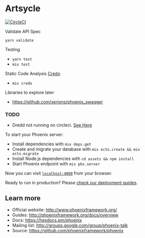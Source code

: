 # Artsycle

[![CircleCI](https://circleci.com/gh/ScotterC/artsycle.svg?style=svg)](https://circleci.com/gh/ScotterC/artsycle)

Validate API Spec

`yarn validate`

Testing

- `yarn test`
- `mix test`

Static Code Analysis [Credo](https://github.com/rrrene/credo)

- `mix credo`

Libraries to explore later
- https://github.com/xerions/phoenix_swagger

### TODO

- Dredd not running on circleci. [See Here](https://gist.github.com/Pierstoval/ee5f9372a82158fb3b80abb6a10a5d1b)

To start your Phoenix server:

  * Install dependencies with `mix deps.get`
  * Create and migrate your database with `mix ecto.create && mix ecto.migrate`
  * Install Node.js dependencies with `cd assets && npm install`
  * Start Phoenix endpoint with `mix phx.server`

Now you can visit [`localhost:4000`](http://localhost:4000) from your browser.

Ready to run in production? Please [check our deployment guides](http://www.phoenixframework.org/docs/deployment).

## Learn more

  * Official website: http://www.phoenixframework.org/
  * Guides: http://phoenixframework.org/docs/overview
  * Docs: https://hexdocs.pm/phoenix
  * Mailing list: http://groups.google.com/group/phoenix-talk
  * Source: https://github.com/phoenixframework/phoenix
